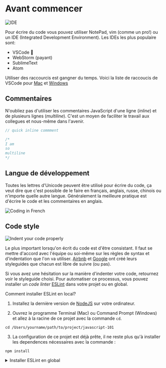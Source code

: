 # Avant commencer

![IDE](http://www.commitstrip.com/wp-content/uploads/2015/04/Strip-Ce-que-le-codeur-detest-dans-lIDE-650-final.jpg)

Pour écrire du code vous pouvez utiliser NotePad, vim (comme un pro!) ou un IDE (Integrated Development Environment).
Les IDEs les plus populaire sont:

+ VSCode 💖
+ WebStorm (payant)
+ SublimeText
+ Atom

Utiliser des raccourcis est gangner du temps. Voici la liste de raccoucis de VSCode pour [Mac](https://code.visualstudio.com/shortcuts/keyboard-shortcuts-macos.pdf) et [Windows](https://code.visualstudio.com/shortcuts/keyboard-shortcuts-windows.pdf)


## Commentaires

N'oubliez pas d'utiliser les commentaires JavaScript d'une ligne (*inline*) et de plusieurs lignes (*multiline*). C'est un moyen de faciliter le travail aux collegues et nous-même dans l'avenir.

```js
// quick inline commment

/*
I am 
so
multiline
*/

```

## Langue de développement

Toutes les lettres d'Unicode peuvent être utilisé pour écrire du code, ça veut dire que c'est possible de le faire en français, anglais, russe, chinois ou n'importe quelle autre langue.
Généralement la meilleure pratique est d'écrire le code et les commentaires en anglais.

![Coding in French](http://www.commitstrip.com/wp-content/uploads/2015/08/Strip-à-la-française-650-final.jpg)


## Code style

![Indent your code properly](http://www.commitstrip.com/wp-content/uploads/2013/02/Strips-Indentation-600-final.jpg)

Le plus important lorsqu'on écrit du code est d'être consistant. Il faut se mettre d'accord avec l'équipe ou soi-même sur les règles de syntax et d'indentation que l'on va utiliser.
[Airbnb](https://github.com/airbnb/javascript) et [Google](https://google.github.io/styleguide/jsguide.html) ont créé leurs styleguides que chacun est libre de suivre (ou pas). 

Si vous avez une hésitation sur la manière d'indenter votre code, retournez voir le styleguide choisi.
Pour automatiser ce processus, vous pouvez installer un *code linter* [ESLint](https://eslint.org/) dans votre projet ou en global.

Comment installer ESLint en local?

1. Installez la dernière version de [NodeJS](https://nodejs.org/en/download/) sur votre ordinateur.

2. Ouvrez le programme Terminal (Mac) ou Command Prompt (Windows) et allez à la racine de ce projet avec la commande `cd`.
```
cd /Users/yourname/path/to/project/javascript-101
```

3. La configuration de ce projet est déjà prête, il ne reste plus qu'à installer les dependences nécessaires avec la commande :
```
npm install
```

<details>
<summary>
Installer ESLint en global
</summary>

Comment [installer ESLint en global](https://medium.com/@davidchristophersally/how-to-set-up-eslint-in-vscode-globally-253f25fbaff9) (pour utiliser les mêmes reglès sur tous vos projets) et l'utiliser avec VSCode?

1. Installez la dernière version de [NodeJS](https://nodejs.org/en/download/) sur votre ordinateur.

2. Installez les modules eslint et les règles Airbnb
```
npm install --global eslint eslint-config-airbnb-base eslint-plugin-import
```

3. Créez le ficher de config ESLint
```
touch .eslintrc
```

4. Ouvrez ce fichier 
<!-- 4.1 Avec vim
```
vi .eslintrc
```
4.2 Ou avec VSCode
Dans VSCode ouvrez [*Command Palette*](https://code.visualstudio.com/docs/getstarted/userinterface#_command-palette) en appuyant Ctrl+Shift+P (Windows) ou (Cmnd+Shift+P) et choisissez "Shell Command: Install 'code' command in PATH command".

Ensuite retournez sur le terminal et exécutez: 
```
code .eslintrc
``` -->

5. Ajoutez ce code dans le ficher et sauvegardez
```json
{
 "extends": "airbnb",
 "env": {
 "node": true,
 "es6": true,
 "browser": true
 },
 "rules": { }
}
```

6. Installez l'extension ESLint dans la partie des [extensions sur VSCode](https://code.visualstudio.com/docs/editor/extension-gallery)
</details>
